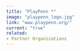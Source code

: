 ```yaml
---
title: "PlayPenn *"
image: "playpenn_logo.jpg"
link: "www.playpenn.org/"
current: "true"
related:
- Partner Organizations
---
```

